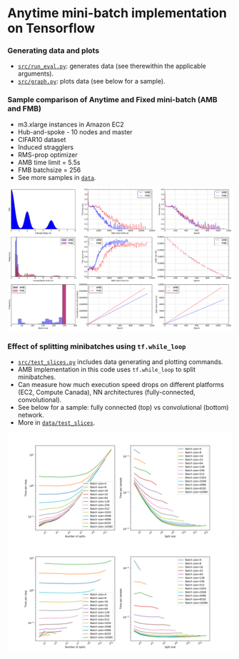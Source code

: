 # Anytime mini-batch implementation on Tensorflow

### Generating data and plots
* [`src/run_eval.py`](src/run_eval.py): generates data (see therewithin the applicable arguments).
* [`src/graph.py`](src/graph.py): plots data (see below for a sample).

### Sample comparison of Anytime and Fixed mini-batch (AMB and FMB)
* m3.xlarge instances in Amazon EC2
* Hub-and-spoke - 10 nodes and master
* CIFAR10 dataset
* Induced stragglers
* RMS-prop optimizer
* AMB time limit = 5.5s
* FMB batchsize = 256
* See more samples in [`data`](data).

<img src="data/600_cifar10_v4/cifar10__set3/all_plots.png?raw=true"/>

### Effect of splitting minibatches using `tf.while_loop`
* [`src/test_slices.py`](src/test_slices.py) includes data generating and plotting commands.
* AMB implementation in this code uses `tf.while_loop` to split minibatches.
* Can measure how much execution speed drops on different platforms (EC2, Compute Canada), NN architectures (fully-connected, convolutional). 
* See below for a sample: fully connected (top) vs convolutional (bottom) network. 
* More in [`data/test_slices`](data/test_slices).

<img src="data/test_slices/toy_model_fc_ec2-t2-micro.png?raw=true"/>
<img src="data/test_slices/toy_model_conv_ec2-t2-micro.png?raw=true"/>
